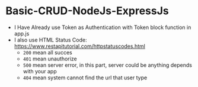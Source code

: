 # Basic-CRUD-NodeJs-ExpressJs

* I Have Already use Token as Authentication with Token block function in app.js 
* I also use HTML Status Code: https://www.restapitutorial.com/httpstatuscodes.html
  * ``200`` mean all succes 
  * ``401`` mean unauthorize
  * ``500`` mean server error, in this part, server could be anything depends with your app
  * ``404`` mean system cannot find the url that user type
